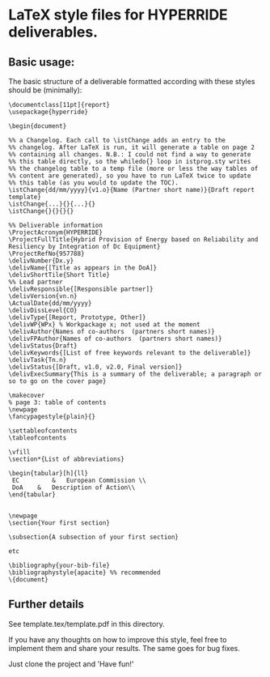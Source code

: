LaTeX style files for HYPERRIDE deliverables.
===============================================

Basic usage:
------------

The basic structure of a deliverable formatted according with these
styles should be (minimally):

    \documentclass[11pt]{report}
    \usepackage{hyperride}  
    
    \begin{document}
    
    %% a Changelog. Each call to \istChange adds an entry to the
    %% changelog. After LaTeX is run, it will generate a table on page 2
    %% containing all changes. N.B.: I could not find a way to generate
    %% this table directly, so the whiledo{} loop in istprog.sty writes
    %% the changelog table to a temp file (more or less the way tables of
    %% content are generated), so you have to run LaTeX twice to update
    %% this table (as you would to update the TOC).
    \istChange{dd/mm/yyyy}{v1.o}{Name (Partner short name)}{Draft report template}
    \istChange{...}{}{...}{}
    \istChange{}{}{}{}

    %% Deliverable information
    \ProjectAcronym{HYPERRIDE}
    \ProjectFullTitle{Hybrid Provision of Energy based on Reliability and Resiliency by Integration of Dc Equipment}
    \ProjectRefNo{957788}
    \delivNumber{Dx.y}
    \delivName{[Title as appears in the DoA]}
    \delivShortTile{Short Title}
    %% Lead partner
    \delivResponsible{[Responsible partner]} 
    \delivVersion{vn.n}
    \ActualDate{dd/mm/yyyy}
    \delivDissLevel{CO}
    \delivType{[Report, Prototype, Other]}
    \delivWP{WPx} % Workpackage x; not used at the moment
    \delivAuthor{Names of co-authors  (partners short names)}
    \delivFPAuthor{Names of co-authors  (partners short names)}
    \delivStatus{Draft}
    \delivKeywords{[List of free keywords relevant to the deliverable]}
    \delivTask{Tn.n}
    \delivStatus{[Draft, v1.0, v2.0, Final version]}
    \delivExecSummary{This is a summary of the deliverable; a paragraph or
    so to go on the cover page} 
    
    \makecover
    % page 3: table of contents
    \newpage
    \fancypagestyle{plain}{}
    
    \settableofcontents
    \tableofcontents
    
    \vfill
    \section*{List of abbreviations}
    
    \begin{tabular}[h]{ll}
     EC	        &	European Commission \\
     DoA	&	Description of Action\\
    \end{tabular}
    
    
    \newpage
    \section{Your first section}
    
    \subsection{A subsection of your first section}
    
    etc
    
    \bibliography{your-bib-file}
    \bibliographystyle{apacite} %% recommended 
    \{document}

Further details
---------------

See template.tex/template.pdf in this directory.

If you have any thoughts on how to improve this style, feel free to
implement them and share your results. The same goes for bug fixes.

Just clone the project and 'Have fun!'